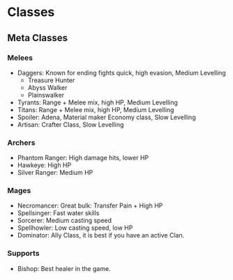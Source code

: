 # Classes

## Meta Classes

### Melees
- Daggers: Known for ending fights quick, high evasion, Medium Levelling
    - Treasure Hunter
    - Abyss Walker
    - Plainswalker
- Tyrants: Range + Melee mix, high HP, Medium Levelling
- Titans: Range + Melee mix, high HP, Medium Levelling
- Spoiler: Adena, Material maker Economy class, Slow Levelling
- Artisan: Crafter Class, Slow Levelling

### Archers
- Phantom Ranger: High damage hits, lower HP
 - Hawkeye: High HP
- Silver Ranger: Medium HP

### Mages
- Necromancer: Great bulk: Transfer Pain + High HP
- Spellsinger: Fast water skills
- Sorcerer: Medium casting speed
- Spellhowler: Low casting speed, low HP 
- Dominator: Ally Class, it is best if you have an active Clan.

### Supports
- Bishop: Best healer in the game.